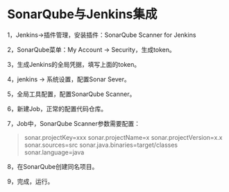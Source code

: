 # SonarQube与Jenkins集成





1，Jenkins->插件管理，安装插件：SonarQube Scanner for Jenkins

2，SonarQube菜单：My Account -> Security，生成token。

3，生成Jenkins的全局凭据，填写上面的token。

4，jenkins -> 系统设置，配置Sonar Sever。

5，全局工具配置，配置SonarQube Scanner。



6，新建Job，正常的配置代码仓库。

7，Job中，SonarQube Scanner参数需要配置：

> sonar.projectKey=xxx
> sonar.projectName=x
> sonar.projectVersion=x.x
> sonar.sources=src
> sonar.java.binaries=target/classes
> sonar.language=java

8，在SonarQube创建同名项目。

9，完成，运行。
